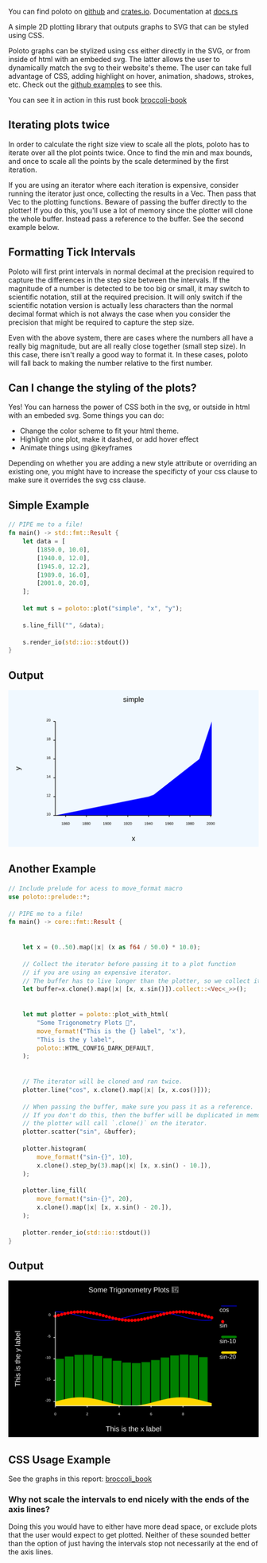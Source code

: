 
You can find poloto on [github](https://github.com/tiby312/poloto) and [crates.io](https://crates.io/crates/poloto).
Documentation at [docs.rs](https://docs.rs/poloto)

A simple 2D plotting library that outputs graphs to SVG that can be styled using CSS.

Poloto graphs can be stylized using css either directly in the SVG, or from inside of html with an embeded svg. The latter allows the user to dynamically match the svg to their website's theme. The user can take full advantage of CSS, adding highlight on hover, animation, shadows, strokes, etc. Check out the [github examples](https://github.com/tiby312/poloto/tree/master/examples) to see this.

You can see it in action in this rust book [broccoli-book](https://tiby312.github.io/broccoli_report/)

## Iterating plots twice

In order to calculate the right size view to scale all the plots, poloto has to iterate over all the plot
points twice. Once to find the min and max bounds, and once to scale all the points by the scale determined
by the first iteration. 

If you are using an iterator where each iteration is expensive, consider running the iterator just once,
collecting the results in a Vec. Then pass that Vec to the plotting functions. 
Beware of passing the buffer directly to the plotter! If you do this, you'll use a lot of memory since 
the plotter will clone the whole buffer. Instead pass a reference to the buffer. See the second example below.


## Formatting Tick Intervals

Poloto will first print intervals in normal decimal at the precision required to capture the differences
in the step size between the intervals. If the magnitude of a number is detected to be too big or small, it
may switch to scientific notation, still at the required precision. It will only switch if the scientific
notation version is actually less characters than the normal decimal format which is not always the case
when you consider the precision that might be required to capture the step size.

Even with the above system, there are cases where the numbers all have a really big magnitude, but
are all really close together (small step size). In this case, there isn't really a good way to format it.
In these cases, poloto will fall back to making the number relative to the first number.


## Can I change the styling of the plots?

Yes! You can harness the power of CSS both in the svg, or outside
in html with an embeded svg. Some things you can do:

 * Change the color scheme to fit your html theme.
 * Highlight one plot, make it dashed, or add hover effect
 * Animate things using @keyframes

Depending on whether you are adding a new style attribute or overriding
an existing one, you might have to increase the specificty of your css clause to make sure it overrides
the svg css clause.

## Simple Example

```rust
// PIPE me to a file!
fn main() -> std::fmt::Result {
    let data = [
        [1850.0, 10.0],
        [1940.0, 12.0],
        [1945.0, 12.2],
        [1989.0, 16.0],
        [2001.0, 20.0],
    ];

    let mut s = poloto::plot("simple", "x", "y");

    s.line_fill("", &data);

    s.render_io(std::io::stdout())
}
```

## Output

<img src="./assets/simple.svg" alt="demo">


## Another Example 

```rust
// Include prelude for acess to move_format macro
use poloto::prelude::*;

// PIPE me to a file!
fn main() -> core::fmt::Result {
    

    let x = (0..50).map(|x| (x as f64 / 50.0) * 10.0);

    // Collect the iterator before passing it to a plot function
    // if you are using an expensive iterator.
    // The buffer has to live longer than the plotter, so we collect it here.
    let buffer=x.clone().map(|x| [x, x.sin()]).collect::<Vec<_>>();
    
    
    let mut plotter = poloto::plot_with_html(
        "Some Trigonometry Plots 🥳",
        move_format!("This is the {} label", 'x'),
        "This is the y label",
        poloto::HTML_CONFIG_DARK_DEFAULT,
    );
    
    
    // The iterator will be cloned and ran twice.
    plotter.line("cos", x.clone().map(|x| [x, x.cos()]));

    // When passing the buffer, make sure you pass it as a reference.
    // If you don't do this, then the buffer will be duplicated in memory as
    // the plotter will call `.clone()` on the iterator.
    plotter.scatter("sin", &buffer);

    plotter.histogram(
        move_format!("sin-{}", 10),
        x.clone().step_by(3).map(|x| [x, x.sin() - 10.]),
    );

    plotter.line_fill(
        move_format!("sin-{}", 20),
        x.clone().map(|x| [x, x.sin() - 20.]),
    );

    plotter.render_io(std::io::stdout())
}
```

## Output

<img src="./assets/trig.svg" alt="demo">

## CSS Usage Example

See the graphs in this report: [broccoli_book](https://tiby312.github.io/broccoli_report/)


### Why not scale the intervals to end nicely with the ends of the axis lines?

Doing this you would have to either have more dead space, or exclude
plots that the user would expect to get plotted. Neither of these sounded
better than the option of just having the intervals stop not necessarily
at the end of the axis lines.

